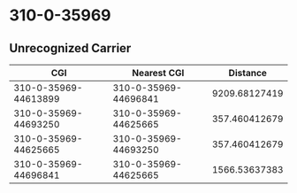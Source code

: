 # 310-0-35969
## Unrecognized Carrier


| CGI | Nearest CGI | Distance |
|-----|-------------|----------|
| 310-0-35969-44613899 | 310-0-35969-44696841 | 9209.68127419 |
| 310-0-35969-44693250 | 310-0-35969-44625665 | 357.460412679 |
| 310-0-35969-44625665 | 310-0-35969-44693250 | 357.460412679 |
| 310-0-35969-44696841 | 310-0-35969-44625665 | 1566.53637383 |
